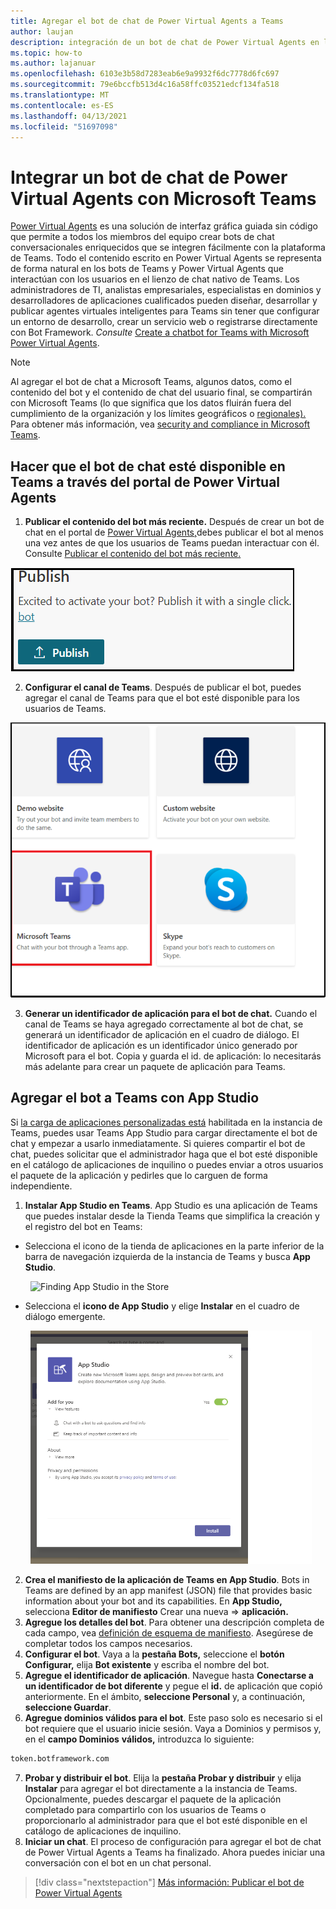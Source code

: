 ```yaml
---
title: Agregar el bot de chat de Power Virtual Agents a Teams
author: laujan
description: integración de un bot de chat de Power Virtual Agents en la plataforma teams
ms.topic: how-to
ms.author: lajanuar
ms.openlocfilehash: 6103e3b58d7283eab6e9a9932f6dc7778d6fc697
ms.sourcegitcommit: 79e6bccfb513d4c16a58ffc03521edcf134fa518
ms.translationtype: MT
ms.contentlocale: es-ES
ms.lasthandoff: 04/13/2021
ms.locfileid: "51697098"
---
```

# <a name="integrate-a-power-virtual-agents-chatbot-with-microsoft-teams"></a>Integrar un bot de chat de Power Virtual Agents con Microsoft Teams

[Power Virtual Agents](/power-virtual-agents/fundamentals-what-is-power-virtual-agents) es una solución de interfaz gráfica guiada sin código que permite a todos los miembros del equipo crear bots de chat conversacionales enriquecidos que se integren fácilmente con la plataforma de Teams. Todo el contenido escrito en Power Virtual Agents se representa de forma natural en los bots de Teams y Power Virtual Agents que interactúan con los usuarios en el lienzo de chat nativo de Teams. Los administradores de TI, analistas empresariales, especialistas en dominios y desarrolladores de aplicaciones cualificados pueden diseñar, desarrollar y publicar agentes virtuales inteligentes para Teams sin tener que configurar un entorno de desarrollo, crear un servicio web o registrarse directamente con Bot Framework.  *Consulte* [Create a chatbot for Teams with Microsoft Power Virtual Agents](../bot-features.md#bots-and-the-microsoft-power-virtual-agents).

> [!NOTE]
> Al agregar el bot de chat a Microsoft Teams, algunos datos, como el contenido del bot y el contenido de chat del usuario final, se compartirán con Microsoft Teams (lo que significa que los datos fluirán fuera del cumplimiento de la organización y los límites geográficos o [regionales).](/power-virtual-agents/data-location) <br/>
> Para obtener más información, vea [security and compliance in Microsoft Teams](/MicrosoftTeams/security-compliance-overview).

## <a name="make-your-chatbot-available-in-teams-via-the-power-virtual-agents-portal"></a>Hacer que el bot de chat esté disponible en Teams a través del portal de Power Virtual Agents

1. **Publicar el contenido del bot más reciente.**  Después de crear un bot de chat en el portal de [Power Virtual Agents,](https://powervirtualagents.microsoft.com)debes publicar el bot al menos una vez antes de que los usuarios de Teams puedan interactuar con él. Consulte [Publicar el contenido del bot más reciente.](/power-virtual-agents/publication-fundamentals-publish-channels#publish-the-latest-bot-content)

![publicar en el portal de agentes virtuales de energía](../../assets/images/pva-publish.png)

2. **Configurar el canal de Teams**. Después de publicar el bot, puedes agregar el canal de Teams para que el bot esté disponible para los usuarios de Teams.

![canales en el portal de agentes virtuales de energía](../../assets/images/pva-channels.png)

3. **Generar un identificador de aplicación para el bot de chat.**  Cuando el canal de Teams se haya agregado  correctamente al bot de chat, se generará un identificador de aplicación en el cuadro de diálogo. El identificador de aplicación es un identificador único generado por Microsoft para el bot.  Copia y guarda el id. de aplicación: lo necesitarás más adelante para crear un paquete de aplicación para Teams.

## <a name="add-your-bot-to-teams-using-app-studio"></a>Agregar el bot a Teams con App Studio

Si [la carga de aplicaciones personalizadas está](/microsoftteams/admin-settings) habilitada en la instancia de Teams, puedes usar Teams App Studio para cargar directamente el bot de chat y empezar a usarlo inmediatamente. Si quieres compartir el bot de chat, puedes solicitar que el administrador haga que el bot esté disponible en el catálogo de aplicaciones de inquilino o puedes enviar a otros usuarios el paquete de la aplicación y pedirles que lo carguen de forma independiente.

1. **Instalar App Studio en Teams**. App Studio es una aplicación de Teams que puedes instalar desde la Tienda Teams que simplifica la creación y el registro del bot en Teams: 

  * Selecciona el icono de la tienda de aplicaciones en la parte inferior de la barra de navegación izquierda de la instancia de Teams y busca **App Studio**.
>

&emsp;&emsp; <img  width="450px" alt="Finding App Studio in the Store" src="/msteams-docs/msteams-platform/assets/images/get-started/app-studio-store.png"/>   

  * Selecciona el **icono de App Studio** y elige **Instalar** en el cuadro de diálogo emergente.
>
&emsp;&emsp; <img  width="450px" alt="Installing App Studio" src="../../assets/images/get-started/app-studio-install.png"/>

2. **Crea el manifiesto de la aplicación de Teams en App Studio**.  Bots in Teams are defined by an app manifest (JSON) file that provides basic information about your bot and its capabilities. En **App Studio,** selecciona **Editor de manifiesto** Crear una nueva   =>  **aplicación.**
3. **Agregue los detalles del bot**. Para obtener una descripción completa de cada campo, vea [definición de esquema de manifiesto](../../resources/schema/manifest-schema.md). Asegúrese de completar todos los campos necesarios.
4. **Configurar el bot**. Vaya a la **pestaña Bots,** seleccione el **botón Configurar,** elija **Bot existente** y escriba el nombre del bot.
5. **Agregue el identificador de aplicación**. Navegue hasta **Conectarse a un identificador de bot diferente** y pegue el **id.** de aplicación que copió anteriormente. En el ámbito, **seleccione Personal** y, a continuación, **seleccione Guardar**.
6. **Agregue dominios válidos para el bot**.  Este paso solo es necesario si el bot requiere que el usuario inicie sesión. Vaya a Dominios y permisos y, en el **campo Dominios** **válidos,** introduzca lo siguiente:

```bash
token.botframework.com
```

7.  **Probar y distribuir el bot**. Elija la **pestaña Probar y distribuir** y elija **Instalar** para agregar el bot directamente a la instancia de Teams. Opcionalmente, puedes descargar el paquete de la aplicación completado para compartirlo con los usuarios de Teams o proporcionarlo al administrador para que el bot esté disponible en el catálogo de aplicaciones de inquilino.
8. **Iniciar un chat**. El proceso de configuración para agregar el bot de chat de Power Virtual Agents a Teams ha finalizado. Ahora puedes iniciar una conversación con el bot en un chat personal.

> [!div class="nextstepaction"]
> [Más información: Publicar el bot de Power Virtual Agents](/power-virtual-agents/publication-fundamentals-publish-channels)
